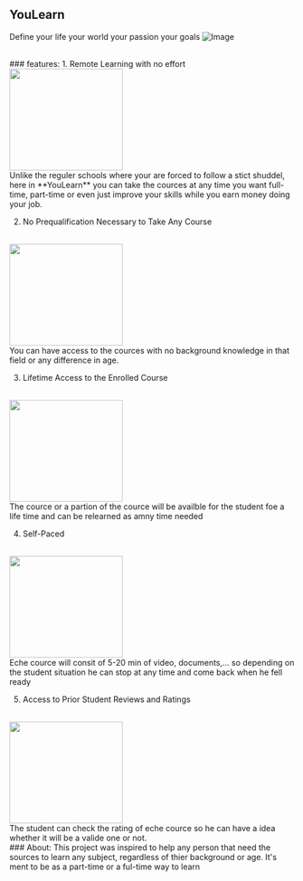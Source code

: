 ## YouLearn
Define your life your world your passion your goals
![Image](https://cdn.statically.io/img/www.digitalclassworld.com/blog/wp-content/uploads/2020/08/E-learning-Vs-Traditional-Learning.jpg?quality=100&f=auto)


<br>
### features:
1. Remote Learning with no effort
<br>
<img src="https://www.cadre-dirigeant-magazine.com/wp-content/uploads/2019/01/cr%C3%A9dit-photo-www.aeroschool.fr_.jpg" width="200" height="180" />
<br>
Unlike the reguler schools where your are forced to follow a stict shuddel, here in **YouLearn** you can take the cources at any time you want full-time, part-time or even just improve your skills while you earn money doing your job.

2. No Prequalification Necessary to Take Any Course
<br>
<img src="https://coldwellbankervi.com/wp-content/uploads/2017/06/Pre-qualified.png" width="200" height="180" />
<br>
You can have access to the cources with no background knowledge in that field or any difference in age.

3. Lifetime Access to the Enrolled Course
<br>
<img src="https://www.themeum.com/wp-content/uploads/2019/11/lifetime-access-1.png" width="200" height="180" />
<br>
The cource or a partion of the cource will be availble for the student foe a life time and can be relearned as amny time needed

4. Self-Paced
<br>
<img src="https://www.efrontlearning.com/blog/wp-content/uploads/2017/04/interactive-self-paced-online-courses-corporate-learning-efrontpro-blog.jpg" width="200" height="180" />
<br>
Eche cource will consit of 5-20 min of video, documents,... so depending on the student situation he can stop at any time and come back when he fell ready

5. Access to Prior Student Reviews and Ratings
<br>
<img src="https://cdn.searchenginejournal.com/wp-content/uploads/2017/02/star-ratings.jpg" width="200" height="180" />
<br>
The student can check the rating of eche cource so he can have a idea whether it will be a valide one or not.

 <br>
 ### About:
 This project was inspired to help any person that need the sources to learn any subject, regardless of thier background or age.
 It's ment to be as a part-time or a ful-time way to learn
 
 
